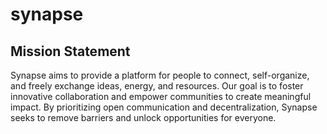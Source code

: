 # synapse

## Mission Statement
Synapse aims to provide a platform for people to connect, self-organize, and freely exchange ideas, energy, and resources. Our goal is to foster innovative collaboration and empower communities to create meaningful impact. By prioritizing open communication and decentralization, Synapse seeks to remove barriers and unlock opportunities for everyone.
